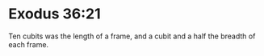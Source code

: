 # Exodus 36:21

Ten cubits was the length of a frame, and a cubit and a half the breadth of each frame.
